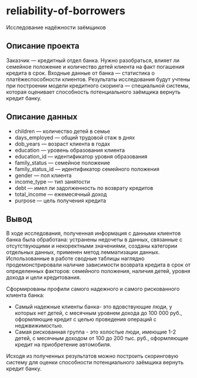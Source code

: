 # reliability-of-borrowers
Исследование надёжности заёмщиков
## Описание проекта
Заказчик — кредитный отдел банка. Нужно разобраться, влияет ли семейное положение и количество детей клиента на факт погашения кредита в срок. Входные данные от банка — статистика о платёжеспособности клиентов.
Результаты исследования будут учтены при построении модели кредитного скоринга — специальной системы, которая оценивает способность потенциального заёмщика вернуть кредит банку.
## Описание данных
- children — количество детей в семье
- days_employed — общий трудовой стаж в днях
- dob_years — возраст клиента в годах
- education — уровень образования клиента
- education_id — идентификатор уровня образования
- family_status — семейное положение
- family_status_id — идентификатор семейного положения
- gender — пол клиента
- income_type — тип занятости
- debt — имел ли задолженность по возврату кредитов
- total_income — ежемесячный доход
- purpose — цель получения кредита
## Вывод

В ходе исследования, полученная информация с данными клиентов банка была обработана: устранены недочеты в данных, связанные с отсутствующими и некоректными значениями, созданы категории отдельных данных, применен метод лемматизации данных. Использованные в работе сводные таблицы наглядно продемонстрировали наличие зависимости возврата кредита в срок от определенных факторов: семейного положения, наличия детей, уровня дохода и цели кредитования. 

Сформированы профили самого надежного и самого рискованного клиента банка:
- Самый надежные клиенты банка- это вдовствующие люди, у которых нет детей, с месячным уровнем дохода до 100 000 руб., оформляющие кредит с целью проведения операций с неджвижимостью.
- Самая рискованная группа - это холостые люди, имеющие 1-2 детей, с месячным доходом от 100 до 200 тыс. руб., оформляющие кредит на приобретение автомобиля.

Исходя из полученных результатов можно построить скоринговую систему для оценки способности потенциального заёмщика вернуть кредит банку.
